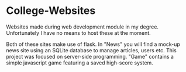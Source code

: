 # College-Websites
Websites made during web development module in my degree. Unfortunately I have no means to host these at the moment.

Both of these sites make use of flask.
In "News" you will find a mock-up news site using an SQLite database to manage articles, users etc. This project was focused on server-side programming.
"Game" contains a simple javascript game featuring a saved high-score system.
